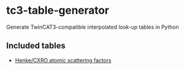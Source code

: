 tc3-table-generator
===================

Generate TwinCAT3-compatible interpolated look-up tables in Python


Included tables
---------------

* [Henke/CXRO atomic scattering factors](tables/cxro)
